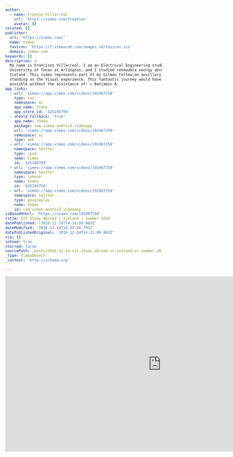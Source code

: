 ```yaml
---
author:
  - name: Frankie Villarreal
    url: 'https://vimeo.com/frankiev'
    avatar: {}
related: []
publisher:
  url: 'https://vimeo.com/'
  name: Vimeo
  favicon: 'https://f.vimeocdn.com/images_v6/favicon.ico'
  domain: vimeo.com
keywords: []
description: >-
  My name is Francisco Villarreal, I am an Electrical Engineering student at the
  University of Texas at Arlington, and I studied renewable energy abroad in
  Iceland. This video represents part of my Gilman Follow-on auxillary project,
  standing as the Visual experience. This fantastic journey would have not been
  possible without the assistance of: > Benjamin A.
app_links:
  - url: 'vimeo://app.vimeo.com/videos/192467258'
    type: ios
    namespace: ai
    app_name: Vimeo
    app_store_id: '425194759'
  - should_fallback: 'true'
    app_name: Vimeo
    package: com.vimeo.android.videoapp
    url: 'vimeo://app.vimeo.com/videos/192467258'
    namespace: ai
    type: web
  - url: 'vimeo://app.vimeo.com/videos/192467258'
    namespace: twitter
    type: ipad
    name: Vimeo
    id: '425194759'
  - url: 'vimeo://app.vimeo.com/videos/192467258'
    namespace: twitter
    type: iphone
    name: Vimeo
    id: '425194759'
  - url: 'vimeo://app.vimeo.com/videos/192467258'
    namespace: twitter
    type: googleplay
    name: Vimeo
    id: com.vimeo.android.videoapp
isBasedOnUrl: 'https://vimeo.com/192467258'
title: SIT Study Abroad | Iceland | Summer 2016
datePublished: '2016-12-14T14:31:09.863Z'
dateModified: '2016-12-14T14:25:20.705Z'
datePublishedOriginal: '2016-12-14T14:31:09.863Z'
via: {}
inFeed: true
starred: false
sourcePath: _posts/2016-12-14-sit-study-abroad-or-iceland-or-summer-2016.md
_type: VideoObject
_context: 'http://schema.org'

---
```

<iframe src="https://cdn.embedly.com/widgets/media.html?src=https%3A%2F%2Fplayer.vimeo.com%2Fvideo%2F192467258&amp;url=https%3A%2F%2Fvimeo.com%2F192467258&amp;image=https%3A%2F%2Fi.vimeocdn.com%2Fvideo%2F603834535_1280.jpg&amp;key=b7d04c9b404c499eba89ee7072e1c4f7&amp;type=text%2Fhtml&amp;schema=vimeo" width="1000" height="563" scrolling="no" frameborder="0" allowfullscreen="" style=""></iframe>